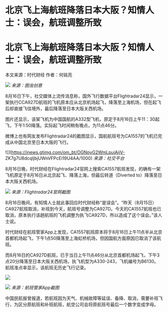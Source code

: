# 北京飞上海航班降落日本大阪？知情人士：误会，航班调整所致

# 北京飞上海航班降落日本大阪？知情人士：误会，航班调整所致

本文来源：时代财经 作者：何铭亮

![](https://inews.gtimg.com/om_bt/O-e8H7mOxQSOB8csvCgoHex_Aji55oJVTqziQWmz0PbskAA/1000)
_来源：图虫创意_

8月16日下午，社交媒体上流传消息称，国外飞行数据平台Flightradar24显示，一架执行CCA927D航班的飞机原本应从北京机场起飞，降落至上海机场，但在起飞后却直接飞往境外，最后降落至日本大阪关西机场。

图片还显示，该架飞机为中国国航的A332型飞机，原定于8月16日上午11：30起飞，下午1:50降落。实际起飞时间稍有晚点，为11点46分。

微博上也有网友发布Flightradar24的截图显示，国航航班号为CA1557的飞机已完成从中国北京至日本大阪的飞行。

![](https://inews.gtimg.com/om_bt/OGNpyG2WmLpujAijV-
ZK7g7U8dcqljbjUWnVFPcEi19U4AA/1000) _来源：社交平台_

8月16日晚，时代财经在Flightradar24官网上搜索CA1557航班发现，的确有一架飞机原定于8月16日从北京起飞、降落上海，但最后转道（Diverted
to）降落至日本大阪关西机场。

![](https://inews.gtimg.com/om_bt/OdMXivfUupT93ClVffjbi0GMPCBlYULEnD4mWBe3xcqY0AA/1000)
_来源：Flightradar24官网截图_

8月16日晚间，有知情人士就此事回应时代财经称“是误会”。“昨天（8月15日）CA927航班取消，补班到今天，航班号调整为CA927D。今天的CA1557航班也已取消，原本执行该趟航班的飞机调整为执飞CA927D，所以造成了这个误会。”该人士说。

时代财经在航班管家App上发现，CA1557航班原本将于8月16日上午11点半从北京首都机场起飞，下午1点50降落至上海虹桥机场，但因国航方面原因已取消了该航班。

而8月16日的CA927D航班，已于当日上午11点46分从北京首都机场起飞，下午3点20分降落至日本大阪关西机场，执飞机型为A330-243，飞机编号为B6130。航班准点率显示，该航班无历史飞行记录。

![](https://inews.gtimg.com/om_bt/OwYpN1k87EGWu9oHmeW1VrDp1M3GpS2OgWMUibS08wT28AA/1000)

![](https://inews.gtimg.com/om_bt/OLSDfxshhOsbUeK5KDrGagZFmhPfyeC4eVvEd6NvEzwuQAA/1000)
_来源：航班管家App截图_

中国民航报曾报道，若航班因为天气、机械故障等延误、备降、取消，需要补班飞行，为区分原航班和补班航班，航空公司会将原航班号最后一个数字变成字母。

